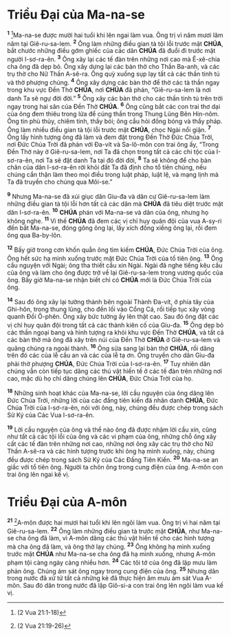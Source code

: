 # Triều Đại của Ma-na-se
<sup><b>1</b></sup> [^1*]Ma-na-se được mười hai tuổi khi lên ngai làm vua. Ông trị vì năm mươi lăm năm tại Giê-ru-sa-lem. <sup><b>2</b></sup> Ông làm những điều gian tà tội lỗi trước mặt **CHÚA**, bắt chước những điều gớm ghiếc của các dân **CHÚA** đã đuổi đi trước mặt người I-sơ-ra-ên. <sup><b>3</b></sup> Ông xây lại các tế đàn trên những nơi cao mà Ê-xê-chia cha ông đã dẹp bỏ. Ông xây dựng lại các bàn thờ cho Thần Ba-anh, và các trụ thờ cho Nữ Thần A-sê-ra. Ông quỳ xuống sụp lạy tất cả các thần tinh tú và thờ phượng chúng. <sup><b>4</b></sup> Ông xây dựng các bàn thờ để thờ các tà thần ngay trong khu vực Đền Thờ **CHÚA**, nơi **CHÚA** đã phán, “Giê-ru-sa-lem là nơi danh Ta sẽ ngự đời đời.” <sup><b>5</b></sup> Ông xây các bàn thờ cho các thần tinh tú trên trời ngay trong hai sân của Đền Thờ **CHÚA**. <sup><b>6</b></sup> Ông cũng bắt các con trai thơ dại của ông đem thiêu trong lửa để cúng thần trong Thung Lũng Bên Hin-nôm. Ông tin phù thủy, chiêm tinh, thầy bói; ông cầu hỏi đồng bóng và thầy pháp. Ông làm nhiều điều gian tà tội lỗi trước mặt **CHÚA**, chọc Ngài nổi giận. <sup><b>7</b></sup> Ông lấy hình tượng ông đã làm và đem đặt trong Đền Thờ Đức Chúa Trời, nơi Đức Chúa Trời đã phán với Đa-vít và Sa-lô-môn con trai ông ấy, “Trong Đền Thờ này ở Giê-ru-sa-lem, nơi Ta đã chọn trong tất cả các chi tộc của I-sơ-ra-ên, nơi Ta sẽ đặt danh Ta tại đó đời đời, <sup><b>8</b></sup> Ta sẽ không để cho bàn chân của dân I-sơ-ra-ên rời khỏi đất Ta đã định cho tổ tiên chúng, nếu chúng cẩn thận làm theo mọi điều trong luật pháp, luật lệ, và mạng lịnh mà Ta đã truyền cho chúng qua Môi-se.”

<sup><b>9</b></sup> Nhưng Ma-na-se đã xúi giục dân Giu-đa và dân cư Giê-ru-sa-lem làm những điều gian tà tội lỗi hơn tất cả các dân mà **CHÚA** đã tiêu diệt trước mặt dân I-sơ-ra-ên. <sup><b>10</b></sup> **CHÚA** phán với Ma-na-se và dân của ông, nhưng họ không nghe. <sup><b>11</b></sup> Vì thế **CHÚA** đã đem các vị chỉ huy quân đội của vua A-sy-ri đến bắt Ma-na-se, đóng gông ông lại, lấy xích đồng xiềng ông lại, rồi đem ông qua Ba-by-lôn.

<sup><b>12</b></sup> Bấy giờ trong cơn khốn quẫn ông tìm kiếm **CHÚA**, Đức Chúa Trời của ông. Ông hết sức hạ mình xuống trước mặt Đức Chúa Trời của tổ tiên ông. <sup><b>13</b></sup> Ông cầu nguyện với Ngài; ông tha thiết cầu xin Ngài. Ngài đã nghe tiếng kêu cầu của ông và làm cho ông được trở về lại Giê-ru-sa-lem trong vương quốc của ông. Bấy giờ Ma-na-se nhận biết chỉ có **CHÚA** mới là Đức Chúa Trời của ông.

<sup><b>14</b></sup> Sau đó ông xây lại tường thành bên ngoài Thành Đa-vít, ở phía tây của Ghi-hôn, trong thung lũng, cho đến lối vào Cổng Cá, rồi tiếp tục xây vòng quanh Đồi Ô-phên. Ông xây bức tường ấy lên thật cao. Sau đó ông đặt các vị chỉ huy quân đội trong tất cả các thành kiên cố của Giu-đa. <sup><b>15</b></sup> Ông dẹp bỏ các thần ngoại bang và hình tượng ra khỏi khu vực Đền Thờ **CHÚA**, và tất cả các bàn thờ mà ông đã xây trên núi của Đền Thờ **CHÚA** ở Giê-ru-sa-lem và quăng chúng ra ngoài thành. <sup><b>16</b></sup> Ông sửa sang lại bàn thờ **CHÚA**, rồi dâng trên đó các của lễ cầu an và các của lễ tạ ơn. Ông truyền cho dân Giu-đa phải thờ phượng **CHÚA**, Đức Chúa Trời của I-sơ-ra-ên. <sup><b>17</b></sup> Tuy nhiên dân chúng vẫn còn tiếp tục dâng các thú vật hiến tế ở các tế đàn trên những nơi cao, mặc dù họ chỉ dâng chúng lên **CHÚA**, Đức Chúa Trời của họ.

<sup><b>18</b></sup> Những sinh hoạt khác của Ma-na-se, lời cầu nguyện của ông dâng lên Đức Chúa Trời, những lời của các đấng tiên kiến đã nhân danh **CHÚA**, Đức Chúa Trời của I-sơ-ra-ên, nói với ông, này, chúng đều được chép trong sách Sử Ký của Các Vua I-sơ-ra-ên.

<sup><b>19</b></sup> Lời cầu nguyện của ông và thể nào ông đã được nhậm lời cầu xin, cũng như tất cả các tội lỗi của ông và các vi phạm của ông, những chỗ ông xây cất các tế đàn trên những nơi cao, những nơi ông xây các trụ thờ cho Nữ Thần A-sê-ra và các hình tượng trước khi ông hạ mình xuống, này, chúng đều được chép trong sách Sử Ký của Các Đấng Tiên Kiến. <sup><b>20</b></sup> Ma-na-se an giấc với tổ tiên ông. Người ta chôn ông trong cung điện của ông. A-môn con trai ông lên ngai kế vị.


# Triều Đại của A-môn
<sup><b>21</b></sup> [^2*]A-môn được hai mươi hai tuổi khi lên ngôi làm vua. Ông trị vì hai năm tại Giê-ru-sa-lem. <sup><b>22</b></sup> Ông làm những điều gian tà trước mặt **CHÚA**, như Ma-na-se cha ông đã làm, vì A-môn dâng các thú vật hiến tế cho các hình tượng mà cha ông đã làm, và ông thờ lạy chúng. <sup><b>23</b></sup> Ông không hạ mình xuống trước mặt **CHÚA** như Ma-na-se cha ông đã hạ mình xuống, nhưng A-môn phạm tội càng ngày càng nhiều hơn. <sup><b>24</b></sup> Các tôi tớ của ông đã lập mưu làm phản ông. Chúng ám sát ông ngay trong cung điện của ông. <sup><b>25</b></sup> Nhưng dân trong nước đã xử tử tất cả những kẻ đã thực hiện âm mưu ám sát Vua A-môn. Sau đó dân trong nước đã lập Giô-si-a con trai ông lên ngôi làm vua kế vị.

[^1*]: (2 Vua 21:1-18)
[^2*]: (2 Vua 21:19-26)